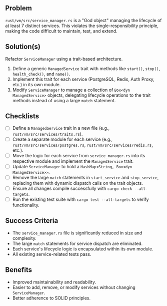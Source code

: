 ## Problem

`rust/vm/src/service_manager.rs` is a "God object" managing the lifecycle of at least 7 distinct services. This violates the single-responsibility principle, making the code difficult to maintain, test, and extend.

## Solution(s)

Refactor `ServiceManager` using a trait-based architecture.

1.  Define a generic `ManagedService` trait with methods like `start()`, `stop()`, `health_check()`, and `name()`.
2.  Implement this trait for each service (PostgreSQL, Redis, Auth Proxy, etc.) in its own module.
3.  Modify `ServiceManager` to manage a collection of `Box<dyn ManagedService>` objects, delegating lifecycle operations to the trait methods instead of using a large `match` statement.

## Checklists

- [ ] Define a `ManagedService` trait in a new file (e.g., `rust/vm/src/services/traits.rs`).
- [ ] Create a separate module for each service (e.g., `rust/vm/src/services/postgres.rs`, `rust/vm/src/services/redis.rs`, etc.).
- [ ] Move the logic for each service from `service_manager.rs` into its respective module and implement the `ManagedService` trait.
- [ ] Update `ServiceManager` to hold a `HashMap<String, Box<dyn ManagedService>>`.
- [ ] Remove the large `match` statements in `start_service` and `stop_service`, replacing them with dynamic dispatch calls on the trait objects.
- [ ] Ensure all changes compile successfully with `cargo check --all-targets`.
- [ ] Run the existing test suite with `cargo test --all-targets` to verify functionality.

## Success Criteria

- The `service_manager.rs` file is significantly reduced in size and complexity.
- The large `match` statements for service dispatch are eliminated.
- Each service's lifecycle logic is encapsulated within its own module.
- All existing service-related tests pass.

## Benefits

- Improved maintainability and readability.
- Easier to add, remove, or modify services without changing `ServiceManager`.
- Better adherence to SOLID principles.
